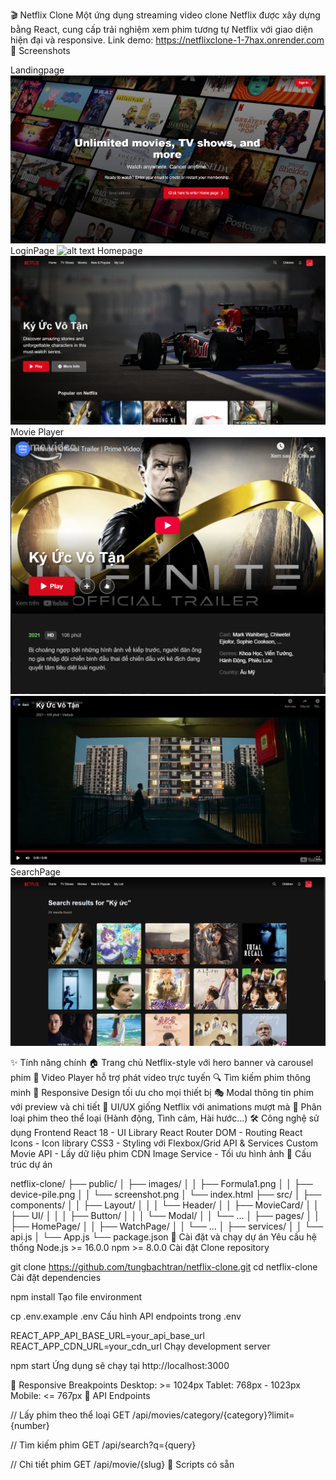 
🎬 Netflix Clone
Một ứng dụng streaming video clone Netflix được xây dựng bằng React, cung cấp trải nghiệm xem phim tương tự Netflix với giao diện hiện đại và responsive.
Link demo: https://netflixclone-1-7hax.onrender.com
📸 Screenshots

Landingpage
![alt text](image-3.png)
LoginPage
![alt text](image-4.png)
Homepage
![alt text](image.png)
Movie Player
![alt text](image-1.png)
![alt text](image-2.png)
SearchPage
![alt text](image-5.png)

✨ Tính năng chính
🏠 Trang chủ Netflix-style với hero banner và carousel phim
🎥 Video Player hỗ trợ phát video trực tuyến
🔍 Tìm kiếm phim thông minh
📱 Responsive Design tối ưu cho mọi thiết bị
🎭 Modal thông tin phim với preview và chi tiết
🎨 UI/UX giống Netflix với animations mượt mà
📂 Phân loại phim theo thể loại (Hành động, Tình cảm, Hài hước...)
🛠️ Công nghệ sử dụng
Frontend
React 18 - UI Library
React Router DOM - Routing
React Icons - Icon library
CSS3 - Styling với Flexbox/Grid
API & Services
Custom Movie API - Lấy dữ liệu phim
CDN Image Service - Tối ưu hình ảnh
📁 Cấu trúc dự án

netflix-clone/
├── public/
│   ├── images/
│   │   ├── Formula1.png
│   │   ├── device-pile.png
│   │   └── screenshot.png
│   └── index.html
├── src/
│   ├── components/
│   │   ├── Layout/
│   │   │   └── Header/
│   │   ├── MovieCard/
│   │   ├── UI/
│   │   │   ├── Button/
│   │   │   └── Modal/
│   │   └── ...
│   ├── pages/
│   │   ├── HomePage/
│   │   ├── WatchPage/
│   │   └── ...
│   ├── services/
│   │   └── api.js
│   └── App.js
└── package.json
🚀 Cài đặt và chạy dự án
Yêu cầu hệ thống
Node.js >= 16.0.0
npm >= 8.0.0
Cài đặt
Clone repository

git clone https://github.com/tungbachtran/netflix-clone.git
cd netflix-clone
Cài đặt dependencies

npm install
Tạo file environment

cp .env.example .env
Cấu hình API endpoints trong .env

REACT_APP_API_BASE_URL=your_api_base_url
REACT_APP_CDN_URL=your_cdn_url
Chạy development server

npm start
Ứng dụng sẽ chạy tại http://localhost:3000

📱 Responsive Breakpoints
Desktop: >= 1024px
Tablet: 768px - 1023px
Mobile: <= 767px
🎯 API Endpoints

// Lấy phim theo thể loại
GET /api/movies/category/{category}?limit={number}

// Tìm kiếm phim
GET /api/search?q={query}

// Chi tiết phim
GET /api/movie/{slug}
🔧 Scripts có sẵn



